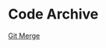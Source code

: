# Code Archive
 

[Git Merge](https://medium.com/altcampus/how-to-merge-two-or-multiple-git-repositories-into-one-9f8a5209913f)